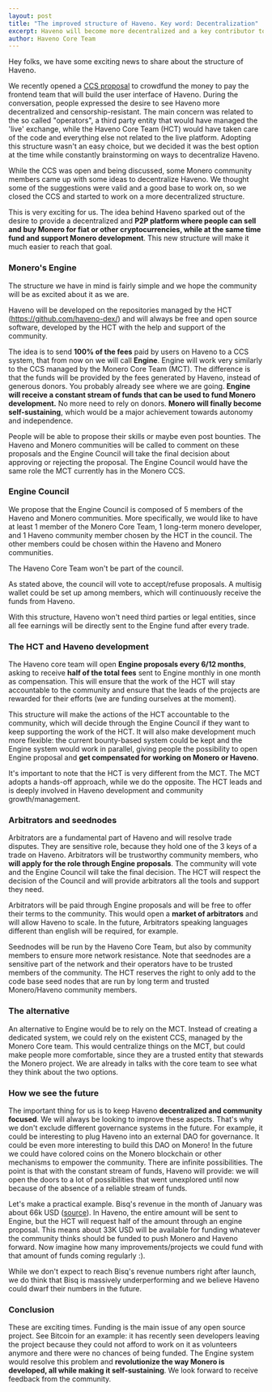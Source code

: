 ```yaml
---
layout: post
title: "The improved structure of Haveno. Key word: Decentralization"
excerpt: Haveno will become more decentralized and a key contributor to Monero development
author: Haveno Core Team
---
```


Hey folks, we have some exciting news to share about the structure of Haveno.

We recently opened a [CCS proposal](https://repo.getmonero.org/monero-project/ccs-proposals/-/merge_requests/284) to crowdfund the money to pay the frontend team that will build the user interface of Haveno. During the conversation, people expressed the desire to see Haveno more decentralized and censorship-resistant. The main concern was related to the so called "operators", a third party entity that would have managed the 'live' exchange, while the Haveno Core Team (HCT) would have taken care of the code and everything else not related to the live platform. Adopting this structure wasn't an easy choice, but we decided it was the best option at the time while constantly brainstorming on ways to decentralize Haveno.

While the CCS was open and being discussed, some Monero community members came up with some ideas to decentralize Haveno. We thought some of the suggestions were valid and a good base to work on, so we closed the CCS and started to work on a more decentralized structure.

This is very exciting for us. The idea behind Haveno sparked out of the desire to provide a decentralized and **P2P platform where people can sell and buy Monero for fiat or other cryptocurrencies, while at the same time fund and support Monero development**. This new structure will make it much easier to reach that goal.

### Monero's Engine

The structure we have in mind is fairly simple and we hope the community will be as excited about it as we are.

Haveno will be developed on the repositories managed by the HCT (https://github.com/haveno-dex/) and will always be free and open source software, developed by the HCT with the help and support of the community.

The idea is to send **100% of the fees** paid by users on Haveno to a CCS system, that from now on we will call **Engine**. Engine will work very similarly to the CCS managed by the Monero Core Team (MCT). The difference is that the funds will be provided by the fees generated by Haveno, instead of generous donors. You probably already see where we are going. **Engine will receive a constant stream of funds that can be used to fund Monero development.** No more need to rely on donors. **Monero will finally become self-sustaining**, which would be a major achievement towards autonomy and independence.

People will be able to propose their skills or maybe even post bounties. The Haveno and Monero communities will be called to comment on these proposals and the Engine Council will take the final decision about approving or rejecting the proposal. The Engine Council would have the same role the MCT currently has in the Monero CCS.

### Engine Council

We propose that the Engine Council is composed of 5 members of the Haveno and Monero communities. More specifically, we would like to have at least 1 member of the Monero Core Team, 1 long-term monero developer, and 1 Haveno community member chosen by the HCT in the council. The other members could be chosen within the Haveno and Monero communities.

The Haveno Core Team won't be part of the council.

As stated above, the council will vote to accept/refuse proposals. A multisig wallet could be set up among members, which will continuously receive the funds from Haveno.

With this structure, Haveno won't need third parties or legal entities, since all fee earnings will be directly sent to the Engine fund after every trade.

### The HCT and Haveno development

The Haveno core team will open **Engine proposals every 6/12 months**, asking to receive **half of the total fees** sent to Engine monthly in one month as compensation. This will ensure that the work of the HCT will stay accountable to the community and ensure that the leads of the projects are rewarded for their efforts (we are funding ourselves at the moment).

This structure will make the actions of the HCT accountable to the community, which will decide through the Engine Council if they want to keep supporting the work of the HCT. It will also make development much more flexible: the current bounty-based system could be kept and the Engine system would work in parallel, giving people the possibility to open Engine proposal and **get compensated for working on Monero or Haveno**.

It's important to note that the HCT is very different from the MCT. The MCT adopts a hands-off approach, while we do the opposite. The HCT leads and is deeply involved in Haveno development and community growth/management.

### Arbitrators and seednodes

Arbitrators are a fundamental part of Haveno and will resolve trade disputes. They are sensitive role, because they hold one of the 3 keys of a trade on Haveno. Arbitrators will be trustworthy community members, who **will apply for the role through Engine proposals**. The community will vote and the Engine Council will take the final decision. The HCT will respect the decision of the Council and will provide arbitrators all the tools and support they need.

Arbitrators will be paid through Engine proposals and will be free to offer their terms to the community. This would open a **market of arbitrators** and will allow Haveno to scale. In the future, Arbitrators speaking languages different than english will be required, for example.

Seednodes will be run by the Haveno Core Team, but also by community members to ensure more network resistance. Note that seednodes are a sensitive part of the network and their operators have to be trusted members of the community. The HCT reserves the right to only add to the code base seed nodes that are run by long term and trusted Monero/Haveno community members.

### The alternative

An alternative to Engine would be to rely on the MCT. Instead of creating a dedicated system, we could rely on the existent CCS, managed by the Monero Core team. This would centralize things on the MCT, but could make people more comfortable, since they are a trusted entity that stewards the Monero project. We are already in talks with the core team to see what they think about the two options.

### How we see the future

The important thing for us is to keep Haveno **decentralized and community focused**. We will always be looking to improve these aspects. That's why we don't exclude different governance systems in the future. For example, it could be interesting to plug Haveno into an external DAO for governance. It could be even more interesting to build this DAO on Monero! In the future we could have colored coins on the Monero blockchain or other mechanisms to empower the community. There are infinite possibilities. The point is that with the constant stream of funds, Haveno will provide: we will open the doors to a lot of possibilities that went unexplored until now because of the absence of a reliable stream of funds.

Let's make a practical example. Bisq's revenue in the month of January was about 66k USD ([source](https://github.com/bisq-network/roles/issues/111#issuecomment-1029551837)). In Haveno, the entire amount will be sent to Engine, but the HCT will request half of the amount through an engine proposal. This means about 33K USD will be available for funding whatever the community thinks should be funded to push Monero and Haveno forward. Now imagine how many improvements/projects we could fund with that amount of funds coming regularly :).

While we don't expect to reach Bisq's revenue numbers right after launch, we do think that Bisq is massively underperforming and we believe Haveno could dwarf their numbers in the future.

### Conclusion

These are exciting times. Funding is the main issue of any open source project. See Bitcoin for an example: it has recently seen developers leaving the project because they could not afford to work on it as volunteers anymore and there were no chances of being funded. The Engine system would resolve this problem and **revolutionize the way Monero is developed, all while making it self-sustaining**. We look forward to receive feedback from the community.
